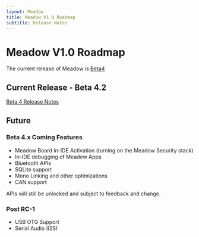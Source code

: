 ```yaml
---
layout: Meadow
title: Meadow V1.0 Roadmap
subtitle: Release Notes
---
```


# Meadow V1.0 Roadmap

The current release of Meadow is [Beta4](../Beta4/)

## Current Release - Beta 4.2

[Beta 4 Release Notes](/Meadow/Release_Notes/Beta4/)

## Future

### Beta 4.x Coming Features

 * Meadow Board in-IDE Activation (turning on the Meadow Security stack)
 * In-IDE debugging of Meadow Apps
 * Bluetooth APIs
 * SQLite support
 * Mono Linking and other optimizations
 * CAN support

APIs will still be unlocked and subject to feedback and change.

### Post RC-1

 * USB OTG Support
 * Serial Audio (I2S)

